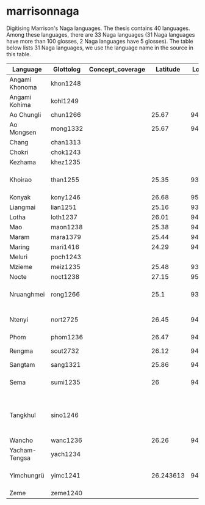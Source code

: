 # marrisonnaga
Digitising Marrison's Naga languages. 
The thesis contains 40 languages. Among these languages, there are 33 Naga languages (31 Naga languages have more than 100 glosses, 2 Naga languages have 5 glosses). 
The table below lists 31 Naga languages, we use the language name in the source in this table.

| Language       | Glottolog | Concept_coverage | Latitude  | Longitude | Country | Language_family |  Subgroup   | Notes                                    |
|----------------|-----------|------------------|-----------|-----------|---------|-----------------|-------------|------------------------------------------|
| Angami Khonoma | khon1248  |                  |           |           | India   | Sino-Tibetan    | Angami      |                                          |
| Angami Kohima  | kohl1249  |                  |           |           | India   | Sino-Tibetan    | Angami      |                                          |
| Ao Chungli     | chun1266  |                  | 25.67     | 94.12     | India   | Sino-Tibetan    | Ao          |                                          |
| Ao Mongsen     | mong1332  |                  | 25.67     | 94.12     | India   | Sino-Tibetan    | Ao          |                                          |
| Chang          | chan1313  |                  |           |           | India   | Sino-Tibetan    | Konyak      |                                          |
| Chokri         | chok1243  |                  |           |           | India   | Sino-Tibetan    | Angami      |                                          |
| Kezhama        | khez1235  |                  |           |           | India   | Sino-Tibetan    |             |                                          |
| Khoirao        | than1255  |                  | 25.35     | 93.84     | India   | Sino-Tibetan    | Zemeic      | Thangal Naga on Glottolog                |
| Konyak         | kony1246  |                  | 26.68     | 95.06     | India   | Sino-Tibetan    | Konyak      |                                          |
| Liangmai       | lian1251  |                  | 25.16     | 93.54     | India   | Sino-Tibetan    | Zemeic      |                                          |
| Lotha          | loth1237  |                  | 26.01     | 94.04     | India   | Sino-Tibetan    | Lotha       |                                          |
| Mao            | maon1238  |                  | 25.38     | 94        | India   | Sino-Tibetan    | Angami      |                                          |
| Maram          | mara1379  |                  | 25.44     | 94.22     | India   | Sino-Tibetan    | Zemeic      |                                          |
| Maring         | mari1416  |                  | 24.29     | 94.07     | India   | Sino-Tibetan    | Maringic    |                                          |
| Meluri         | poch1243  |                  |           |           | India   | Sino-Tibetan    | Pochuri     |                                          |
| Mzieme         | meiz1235  |                  | 25.48     | 93.71     | India   | Sino-Tibetan    | Zemeic      |                                          |
| Nocte          | noct1238  |                  | 27.15     | 95.39     | India   | Sino-Tibetan    | Nocte       |                                          |
| Nruanghmei     | rong1266  |                  | 25.1      | 93.79     | India   | Sino-Tibetan    | Zemeic      | Rongmei Naga on Glottolog                |
| Ntenyi         | nort2725  |                  | 26.45     | 94.57     | India   | Sino-Tibetan    | Rengma      | Northern Rengma on Glottolog             |
| Phom           | phom1236  |                  | 26.47     | 94.75     | India   | Sino-Tibetan    | Konyak      |                                          |
| Rengma         | sout2732  |                  | 26.12     | 94.69     | India   | Sino-Tibetan    | Rengma      | Tseminyu dialect                         |
| Sangtam        | sang1321  |                  | 25.86     | 94.63     | India   | Sino-Tibetan    | Sangtam     |                                          |
| Sema           | sumi1235  |                  | 26        | 94.42     | India   | Sino-Tibetan    | Angami      | Sumi Naga on Glottolog                   |
| Tangkhul       | sino1246  |                  |           |           | India   | Sino-Tibetan    | Tangkhulic  | East- Central Tangkhul Naga on Glottolog |
| Wancho         | wanc1236  |                  | 26.26     | 94.89     | India   | Sino-Tibetan    | Konyak      |                                          |
| Yacham-Tengsa  | yach1234  |                  |           |           | India   | Sino-Tibetan    | Ao          |                                          |
| Yimchungrü     | yimc1241  |                  | 26.243613 | 94.811648 | India   | Sino-Tibetan    | Yimchingric | Yimchungru on Glottolog                  |
| Zeme           | zeme1240  |                  |           |           | India   | Sino-Tibetan    | Zemeic      |                                          |
